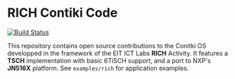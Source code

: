 RICH Contiki Code
============================

[![Build Status](https://travis-ci.org/EIT-ICT-RICH/contiki.svg?branch=rich-3.x)](https://travis-ci.org/EIT-ICT-RICH/contiki/branches)

This repository contains open source contributions to the Conitki OS developped in the framework of the EIT ICT Labs **RICH** Activity.
It features a **TSCH** implementation with basic 6TiSCH support, and a port to NXP's **JN516X** platform.
See `examples/rich` for application examples.
